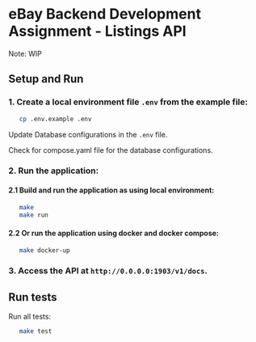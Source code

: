 # eBay Backend Development Assignment - Listings API

Note: WIP

## Setup and Run

### 1. Create a local environment file `.env` from the example file:
```bash
   cp .env.example .env
```
   Update Database configurations in the `.env` file. 

   Check for compose.yaml file for the database configurations.


### 2. Run the application:

#### 2.1 Build and run the application as using local environment:
```bash
   make
   make run
```

#### 2.2 Or run the application using docker and docker compose:
```bash
   make docker-up
```

### 3. Access the API at `http://0.0.0.0:1903/v1/docs`.

## Run tests
Run all tests:
```bash
   make test
```